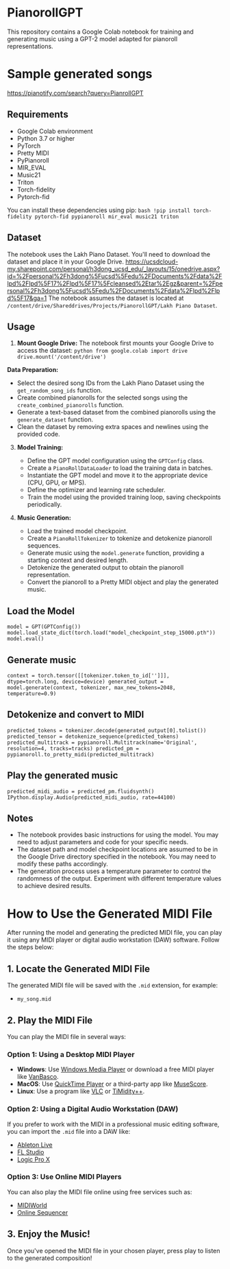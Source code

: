 # PianorollGPT

This repository contains a Google Colab notebook for training and generating music using a GPT-2 model adapted for pianoroll representations.

# Sample generated songs

https://pianotify.com/search?query=PianrollGPT

## Requirements

- Google Colab environment
- Python 3.7 or higher
- PyTorch
- Pretty MIDI
- PyPianoroll
- MIR_EVAL
- Music21
- Triton
- Torch-fidelity
- Pytorch-fid

You can install these dependencies using pip:
`bash !pip install torch-fidelity pytorch-fid pypianoroll mir_eval music21 triton`

## Dataset

The notebook uses the Lakh Piano Dataset. You'll need to download the dataset and place it in your Google Drive.
https://ucsdcloud-my.sharepoint.com/personal/h3dong_ucsd_edu/_layouts/15/onedrive.aspx?id=%2Fpersonal%2Fh3dong%5Fucsd%5Fedu%2FDocuments%2Fdata%2Flpd%2Flpd%5F17%2Flpd%5F17%5Fcleansed%2Etar%2Egz&parent=%2Fpersonal%2Fh3dong%5Fucsd%5Fedu%2FDocuments%2Fdata%2Flpd%2Flpd%5F17&ga=1
The notebook assumes the dataset is located at `/content/drive/Shareddrives/Projects/PianorollGPT/Lakh Piano Dataset`.

## Usage

1. **Mount Google Drive:** The notebook first mounts your Google Drive to access the dataset:
   `python from google.colab import drive drive.mount('/content/drive')`

**Data Preparation:**

- Select the desired song IDs from the Lakh Piano Dataset using the `get_random_song_ids` function.
- Create combined pianorolls for the selected songs using the `create_combined_pianorolls` function.
- Generate a text-based dataset from the combined pianorolls using the `generate_dataset` function.
- Clean the dataset by removing extra spaces and newlines using the provided code.

3. **Model Training:**

   - Define the GPT model configuration using the `GPTConfig` class.
   - Create a `PianoRollDataLoader` to load the training data in batches.
   - Instantiate the GPT model and move it to the appropriate device (CPU, GPU, or MPS).
   - Define the optimizer and learning rate scheduler.
   - Train the model using the provided training loop, saving checkpoints periodically.

4. **Music Generation:**
   - Load the trained model checkpoint.
   - Create a `PianoRollTokenizer` to tokenize and detokenize pianoroll sequences.
   - Generate music using the `model.generate` function, providing a starting context and desired length.
   - Detokenize the generated output to obtain the pianoroll representation.
   - Convert the pianoroll to a Pretty MIDI object and play the generated music.

## Load the Model

`model = GPT(GPTConfig()) model.load_state_dict(torch.load("model_checkpoint_step_15000.pth")) model.eval() `

## Generate music

`context = torch.tensor([[tokenizer.token_to_id['']]], dtype=torch.long, device=device) generated_output = model.generate(context, tokenizer, max_new_tokens=2048, temperature=0.9)`

## Detokenize and convert to MIDI

`predicted_tokens = tokenizer.decode(generated_output[0].tolist()) predicted_tensor = detokenize_sequence(predicted_tokens) predicted_multitrack = pypianoroll.Multitrack(name='Original', resolution=4, tracks=tracks) predicted_pm = pypianoroll.to_pretty_midi(predicted_multitrack)`

## Play the generated music

`predicted_midi_audio = predicted_pm.fluidsynth() IPython.display.Audio(predicted_midi_audio, rate=44100)`

## Notes

- The notebook provides basic instructions for using the model. You may need to adjust parameters and code for your specific needs.
- The dataset path and model checkpoint locations are assumed to be in the Google Drive directory specified in the notebook. You may need to modify these paths accordingly.
- The generation process uses a temperature parameter to control the randomness of the output. Experiment with different temperature values to achieve desired results.

# How to Use the Generated MIDI File

After running the model and generating the predicted MIDI file, you can play it using any MIDI player or digital audio workstation (DAW) software. Follow the steps below:

## 1. Locate the Generated MIDI File

The generated MIDI file will be saved with the `.mid` extension, for example:

- `my_song.mid`

## 2. Play the MIDI File

You can play the MIDI file in several ways:

### Option 1: Using a Desktop MIDI Player

- **Windows**: Use [Windows Media Player](https://support.microsoft.com/en-us/windows/windows-media-player) or download a free MIDI player like [VanBasco](http://www.vanbasco.com/).
- **MacOS**: Use [QuickTime Player](https://support.apple.com/quicktime) or a third-party app like [MuseScore](https://musescore.org/).
- **Linux**: Use a program like [VLC](https://www.videolan.org/) or [TiMidity++](https://timidity.sourceforge.io/).

### Option 2: Using a Digital Audio Workstation (DAW)

If you prefer to work with the MIDI in a professional music editing software, you can import the `.mid` file into a DAW like:

- [Ableton Live](https://www.ableton.com/)
- [FL Studio](https://www.image-line.com/)
- [Logic Pro X](https://www.apple.com/logic-pro/)

### Option 3: Use Online MIDI Players

You can also play the MIDI file online using free services such as:

- [MIDIWorld](https://www.midiworld.com/)
- [Online Sequencer](https://onlinesequencer.net/)

## 3. Enjoy the Music!

Once you've opened the MIDI file in your chosen player, press play to listen to the generated composition!
